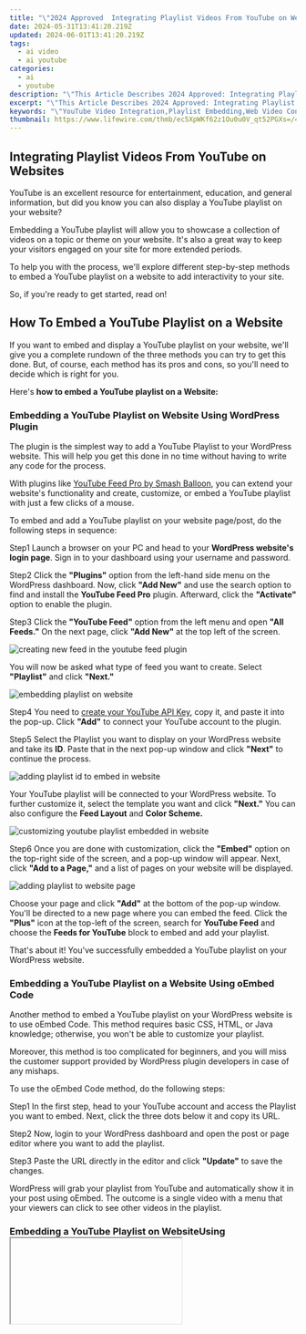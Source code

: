 ```yaml
---
title: "\"2024 Approved  Integrating Playlist Videos From YouTube on Websites\""
date: 2024-05-31T13:41:20.219Z
updated: 2024-06-01T13:41:20.219Z
tags:
  - ai video
  - ai youtube
categories:
  - ai
  - youtube
description: "\"This Article Describes 2024 Approved: Integrating Playlist Videos From YouTube on Websites\""
excerpt: "\"This Article Describes 2024 Approved: Integrating Playlist Videos From YouTube on Websites\""
keywords: "\"YouTube Video Integration,Playlist Embedding,Web Video Content Addition,Website YouTube Links,Social Media Content Plug-Ins,Online Video Display,Digital Video Inclusion\""
thumbnail: https://www.lifewire.com/thmb/ec5XpWKf62z1Ou0u0V_qt52PGXs=/400x300/filters:no_upscale():max_bytes(150000):strip_icc()/shutterstock_331471589-using-facebook-585c074c3df78ce2c34f61c8.jpg
---
```


## Integrating Playlist Videos From YouTube on Websites

YouTube is an excellent resource for entertainment, education, and general information, but did you know you can also display a YouTube playlist on your website?

Embedding a YouTube playlist will allow you to showcase a collection of videos on a topic or theme on your website. It's also a great way to keep your visitors engaged on your site for more extended periods.

To help you with the process, we'll explore different step-by-step methods to embed a YouTube playlist on a website to add interactivity to your site.

So, if you're ready to get started, read on!

## How To Embed a YouTube Playlist on a Website

If you want to embed and display a YouTube playlist on your website, we'll give you a complete rundown of the three methods you can try to get this done. But, of course, each method has its pros and cons, so you'll need to decide which is right for you.

Here's **how to embed a YouTube playlist on a Website:**

### Embedding a YouTube Playlist on Website Using WordPress Plugin

The plugin is the simplest way to add a YouTube Playlist to your WordPress website. This will help you get this done in no time without having to write any code for the process.

With plugins like [YouTube Feed Pro by Smash Balloon](https://smashballoon.com/youtube-feed/), you can extend your website's functionality and create, customize, or embed a YouTube playlist with just a few clicks of a mouse.

To embed and add a YouTube playlist on your website page/post, do the following steps in sequence:

Step1 Launch a browser on your PC and head to your **WordPress website's login page**. Sign in to your dashboard using your username and password.

Step2 Click the **"Plugins"** option from the left-hand side menu on the WordPress dashboard. Now, click **"Add New"** and use the search option to find and install the **YouTube Feed Pro** plugin. Afterward, click the **"Activate"** option to enable the plugin.

Step3 Click the **"YouTube Feed"** option from the left menu and open **"All Feeds."** On the next page, click **"Add New"** at the top left of the screen.

![creating new feed in the youtube feed plugin](https://images.wondershare.com/filmora/article-images/2023/03/creating-new-feed-in-the-youtube-feed-plugin.png)

You will now be asked what type of feed you want to create. Select **"Playlist"** and click **"Next."**

![embedding playlist on website](https://images.wondershare.com/filmora/article-images/2023/03/embedding-playlist-on-website.png)

Step4 You need to [create your YouTube API Key](https://developers.google.com/youtube/v3/getting-started), copy it, and paste it into the pop-up. Click **"Add"** to connect your YouTube account to the plugin.

Step5 Select the Playlist you want to display on your WordPress website and take its **ID**. Paste that in the next pop-up window and click **"Next"** to continue the process.

![adding playlist id to embed in website](https://images.wondershare.com/filmora/article-images/2023/03/adding-playlist-id-to-embed-in-website.png)

Your YouTube playlist will be connected to your WordPress website. To further customize it, select the template you want and click **"Next."** You can also configure the **Feed Layout** and **Color Scheme.**

![customizing youtube playlist embedded in website](https://images.wondershare.com/filmora/article-images/2023/03/customizing-youtube-playlist-embedded-in-website.png)

Step6 Once you are done with customization, click the **"Embed"** option on the top-right side of the screen, and a pop-up window will appear. Next, click **"Add to a Page,"** and a list of pages on your website will be displayed.

![adding playlist to website page](https://images.wondershare.com/filmora/article-images/2023/03/adding-playlist-to-website-page.png)

Choose your page and click **"Add"** at the bottom of the pop-up window. You'll be directed to a new page where you can embed the feed. Click the **"Plus"** icon at the top-left of the screen, search for **YouTube Feed** and choose the **Feeds for YouTube** block to embed and add your playlist.

That's about it! You've successfully embedded a YouTube playlist on your WordPress website.

### Embedding a YouTube Playlist on a Website Using oEmbed Code

Another method to embed a YouTube playlist on your WordPress website is to use oEmbed Code. This method requires basic CSS, HTML, or Java knowledge; otherwise, you won't be able to customize your playlist.

Moreover, this method is too complicated for beginners, and you will miss the customer support provided by WordPress plugin developers in case of any mishaps.

To use the oEmbed Code method, do the following steps:

Step1 In the first step, head to your YouTube account and access the Playlist you want to embed. Next, click the three dots below it and copy its URL.

Step2 Now, login to your WordPress dashboard and open the post or page editor where you want to add the playlist.

Step3 Paste the URL directly in the editor and click **"Update"** to save the changes.

WordPress will grab your playlist from YouTube and automatically show it in your post using oEmbed. The outcome is a single video with a menu that your viewers can click to see other videos in the playlist.

### Embedding a YouTube Playlist on WebsiteUsing <iframe >

Another way to embed a playlist of your YouTube channel on your WordPress site is by using the iFrame code with the following step-by-step instructions:

Step1 In the first step, launch a browser on your desktop or laptop and go to your **YouTube channel.**

Step2 Now, head to the YouTube playlist you want to embed, click the **"Share"** icon, and a pop-up window will appear.

Step3 Choose the **"Embed"** option, and a new lightbox pop-up will appear, having your playlist's embed code. Click **"Copy"** to save the code on your clipboard.

![embedding youtube playlist in website using iframe code](https://images.wondershare.com/filmora/article-images/2023/03/embedding-youtube-playlist-in-website-using-iframe-code.png)

Step4 Log in to your WordPress dashboard and open the page/post editor where you want to embed the playlist. Click the **"Plus"** icon, search for **"custom HTML,"** and select **"Custom HTML block"** to add to the page/post.

Now, paste the iFrame embed code you've copied from YouTube and click "Update" at the top-right of the screen to save the changes and embed your playlist.

This method will also display one video with a menu from where you and your website viewers can access the playlist. Moreover, there are few customization options to change the appearance.

## A Bonus Tip: YouTube Video Maker - Filmora

If you find your YouTube videos as boring and not engaging as other content on your website, we recommend using [Wondershare Filmora](https://tools.techidaily.com/wondershare/filmora/download/) for your next project.

[Free Download](https://tools.techidaily.com/wondershare/filmora/download/) For Win 7 or later(64-bit)

[Free Download](https://tools.techidaily.com/wondershare/filmora/download/) For macOS 10.14 or later

With this software, you can quickly make eye-captivating YouTube videos by recording from a screen or webcam and can edit them using advanced editing features. Filmora also allows you to instantly export your content to YouTube with just a few clicks, which you can later embed into your website.

Some key features of Wondershare Filmora are as follows:

* Advanced video editing features include keyframing, speed ramping, Boris FX, Motion Tracking, Titles, and more.
* Massive library of preset templates, effects, transitions, animations, and royalty-free music.
* Instant [Export](https://tools.techidaily.com/wondershare/filmora/download/) to YouTube channel.
* Record from webcam, screen, and voiceover.
* Simple drag-and-drop interface.

## Conclusion

This article discusses step-by-step methods **to embed a YouTube playlist on a website** using the WordPress plugin, oEmbed code, and iFrame embed code.

Additionally, we've recommended Wondershare Filmora for making engaging and captivating YouTube videos that you can export directly to your channel from the software.

We hope you've found this article informative and can now display your YouTube playlist on your site without hassle.

[Free Download](https://tools.techidaily.com/wondershare/filmora/download/) For Win 7 or later(64-bit)

[Free Download](https://tools.techidaily.com/wondershare/filmora/download/) For macOS 10.14 or later

With this software, you can quickly make eye-captivating YouTube videos by recording from a screen or webcam and can edit them using advanced editing features. Filmora also allows you to instantly export your content to YouTube with just a few clicks, which you can later embed into your website.

Some key features of Wondershare Filmora are as follows:

* Advanced video editing features include keyframing, speed ramping, Boris FX, Motion Tracking, Titles, and more.
* Massive library of preset templates, effects, transitions, animations, and royalty-free music.
* Instant [Export](https://tools.techidaily.com/wondershare/filmora/download/) to YouTube channel.
* Record from webcam, screen, and voiceover.
* Simple drag-and-drop interface.

## Conclusion

This article discusses step-by-step methods **to embed a YouTube playlist on a website** using the WordPress plugin, oEmbed code, and iFrame embed code.

Additionally, we've recommended Wondershare Filmora for making engaging and captivating YouTube videos that you can export directly to your channel from the software.

We hope you've found this article informative and can now display your YouTube playlist on your site without hassle.

<ins class="adsbygoogle"
     style="display:block"
     data-ad-format="autorelaxed"
     data-ad-client="ca-pub-7571918770474297"
     data-ad-slot="1223367746"></ins>

<ins class="adsbygoogle"
     style="display:block"
     data-ad-format="autorelaxed"
     data-ad-client="ca-pub-7571918770474297"
     data-ad-slot="1223367746"></ins>

## The Essential Guide to YouTube Thumbnail Crafting (Mac)

# How to Make a YouTube Thumbnail On Mac

![author avatar](https://images.wondershare.com/filmora/article-images/shannon-cox.jpg)

##### Shanoon Cox

 Oct 26, 2023• Proven solutions

As a Youtuber, the first thing you would want is to achieve is a high number of views on your videos. One of the most crucial factors that determine whether the video will be a success or not is the thumbnail.

 You need to design an attractive youtube custom thumbnail as it can up your game and get you significantly more views. this calls for you to exercise your artistic skills to the best, to be able to create thumbnails that make it almost irresistible for the viewers to scroll down without watching the video.

However, if you are wondering how that can be achieved then fret no longer for this article will explain the simple process of creating youtube thumbnails easily. All you need is a capable thumbnail maker like [FilmoraX](https://tools.techidaily.com/wondershare/filmora/download/) that can do it all for you in one automagical flourish!

![youtube thumbnail mac](https://images.wondershare.com/filmora/Mac-articles/youtube-thumbnail-mac.jpg)

## What is a Youtube Thumbnail?

A youtube thumbnail is a smaller version of the video, a snapshot that you choose as a preview of your video. A Thumbnail is extremely important because it is essentially the outer packaging of your video; its front cover.

Much like the cover of a book, a thumbnail has to be attractive so that it can tempt your potential viewers to stop and watch your video while they are scrolling on youtube.

thumbnails are a significant factor in determining the number of views a Youtuber gets on his videos.

If you don’t create a thumbnail then youtube will generate one by itself which may not be so enticing for viewers. The purpose of the thumbnail is to make your videos stand out among the rest so you need to pay attention to it!

## How to make Youtube Thumbnails on Mac

You can easily create interesting thumbnails for youtube videos using a thumbnail maker like[FilmoraX](https://tools.techidaily.com/wondershare/filmora/download/) . Here is a step by step guide:

### 1. Preview the video and choose the still snapshot

The first step in creating a thumbnail is to import the final video into the FilmoraX editor on your MacBook.

![import](https://images.wondershare.com/filmora/filmoraX/Guide-Mac/3.import-media-files.jpg)

Then, use the thumbnail editor to play your video and choose the snapshot that you want to be appearing as your thumbnail.

You can easily choose the frame from the video or use the preview frame button to view the frames one by one!

![thumbnails editor](https://images.wondershare.com/filmora/Mac-articles/thumbnails-editor.jpg)

### 2. Add text, shape, and image overlays

Once you’ve chosen the frame for the thumbnail, the next step would be to add text to it to catch the attention of the audience. You can also adjust the thumbnail size as per your requirement, however, the ideal size would be 1280x720 pixels with a minimum width of 640 pixels.

![add text on thumbnail](https://images.wondershare.com/filmora/Mac-articles/add-text-on-thumbnail.jpg)

### 3. Add effects

FilmoraX has a wide range of effects that you can apply to your videos or pictures to make them look more attractive.

![filter9](https://images.wondershare.com/filmora/guide/filter-9-mac.jpg)

### 4. Save the thumbnail

After you are done with all the editing, the final step would be to save the youtube thumbnail by hitting the save button.

Once you save you’ll see how your thumbnail will feature on different platforms like Facebook, Youtube, and Twitter.

So, using this thumbnail maker you can easily create custom thumbnails for your videos!

#### Conclusion

Hopefully, the above-mentioned steps have given you enough insight and clarity on making creative and good youtube thumbnails. Using [FilmoraX](https://tools.techidaily.com/wondershare/filmora/download/) will further simplify the process for you with its amazing tools and features!

[![Download Win Version](https://images.wondershare.com/filmora/guide/download-btn-win.jpg)](https://tools.techidaily.com/wondershare/filmora/download/)[![Download Mac Version](https://images.wondershare.com/filmora/guide/download-btn-mac.jpg)](https://tools.techidaily.com/wondershare/filmora/download/)

![author avatar](https://images.wondershare.com/filmora/article-images/shannon-cox.jpg)

Shanoon Cox

Shanoon Cox is a writer and a lover of all things video.

Follow @Shanoon Cox

##### Shanoon Cox

 Oct 26, 2023• Proven solutions

As a Youtuber, the first thing you would want is to achieve is a high number of views on your videos. One of the most crucial factors that determine whether the video will be a success or not is the thumbnail.

 You need to design an attractive youtube custom thumbnail as it can up your game and get you significantly more views. this calls for you to exercise your artistic skills to the best, to be able to create thumbnails that make it almost irresistible for the viewers to scroll down without watching the video.

However, if you are wondering how that can be achieved then fret no longer for this article will explain the simple process of creating youtube thumbnails easily. All you need is a capable thumbnail maker like [FilmoraX](https://tools.techidaily.com/wondershare/filmora/download/) that can do it all for you in one automagical flourish!

![youtube thumbnail mac](https://images.wondershare.com/filmora/Mac-articles/youtube-thumbnail-mac.jpg)

## What is a Youtube Thumbnail?

A youtube thumbnail is a smaller version of the video, a snapshot that you choose as a preview of your video. A Thumbnail is extremely important because it is essentially the outer packaging of your video; its front cover.

Much like the cover of a book, a thumbnail has to be attractive so that it can tempt your potential viewers to stop and watch your video while they are scrolling on youtube.

thumbnails are a significant factor in determining the number of views a Youtuber gets on his videos.

If you don’t create a thumbnail then youtube will generate one by itself which may not be so enticing for viewers. The purpose of the thumbnail is to make your videos stand out among the rest so you need to pay attention to it!

## How to make Youtube Thumbnails on Mac

You can easily create interesting thumbnails for youtube videos using a thumbnail maker like[FilmoraX](https://tools.techidaily.com/wondershare/filmora/download/) . Here is a step by step guide:

### 1. Preview the video and choose the still snapshot

The first step in creating a thumbnail is to import the final video into the FilmoraX editor on your MacBook.

![import](https://images.wondershare.com/filmora/filmoraX/Guide-Mac/3.import-media-files.jpg)

Then, use the thumbnail editor to play your video and choose the snapshot that you want to be appearing as your thumbnail.

You can easily choose the frame from the video or use the preview frame button to view the frames one by one!

![thumbnails editor](https://images.wondershare.com/filmora/Mac-articles/thumbnails-editor.jpg)

### 2. Add text, shape, and image overlays

Once you’ve chosen the frame for the thumbnail, the next step would be to add text to it to catch the attention of the audience. You can also adjust the thumbnail size as per your requirement, however, the ideal size would be 1280x720 pixels with a minimum width of 640 pixels.

![add text on thumbnail](https://images.wondershare.com/filmora/Mac-articles/add-text-on-thumbnail.jpg)

### 3. Add effects

FilmoraX has a wide range of effects that you can apply to your videos or pictures to make them look more attractive.

![filter9](https://images.wondershare.com/filmora/guide/filter-9-mac.jpg)

### 4. Save the thumbnail

After you are done with all the editing, the final step would be to save the youtube thumbnail by hitting the save button.

Once you save you’ll see how your thumbnail will feature on different platforms like Facebook, Youtube, and Twitter.

So, using this thumbnail maker you can easily create custom thumbnails for your videos!

#### Conclusion

Hopefully, the above-mentioned steps have given you enough insight and clarity on making creative and good youtube thumbnails. Using [FilmoraX](https://tools.techidaily.com/wondershare/filmora/download/) will further simplify the process for you with its amazing tools and features!

[![Download Win Version](https://images.wondershare.com/filmora/guide/download-btn-win.jpg)](https://tools.techidaily.com/wondershare/filmora/download/)[![Download Mac Version](https://images.wondershare.com/filmora/guide/download-btn-mac.jpg)](https://tools.techidaily.com/wondershare/filmora/download/)

![author avatar](https://images.wondershare.com/filmora/article-images/shannon-cox.jpg)

Shanoon Cox

Shanoon Cox is a writer and a lover of all things video.

Follow @Shanoon Cox

##### Shanoon Cox

 Oct 26, 2023• Proven solutions

As a Youtuber, the first thing you would want is to achieve is a high number of views on your videos. One of the most crucial factors that determine whether the video will be a success or not is the thumbnail.

 You need to design an attractive youtube custom thumbnail as it can up your game and get you significantly more views. this calls for you to exercise your artistic skills to the best, to be able to create thumbnails that make it almost irresistible for the viewers to scroll down without watching the video.

However, if you are wondering how that can be achieved then fret no longer for this article will explain the simple process of creating youtube thumbnails easily. All you need is a capable thumbnail maker like [FilmoraX](https://tools.techidaily.com/wondershare/filmora/download/) that can do it all for you in one automagical flourish!

![youtube thumbnail mac](https://images.wondershare.com/filmora/Mac-articles/youtube-thumbnail-mac.jpg)

## What is a Youtube Thumbnail?

A youtube thumbnail is a smaller version of the video, a snapshot that you choose as a preview of your video. A Thumbnail is extremely important because it is essentially the outer packaging of your video; its front cover.

Much like the cover of a book, a thumbnail has to be attractive so that it can tempt your potential viewers to stop and watch your video while they are scrolling on youtube.

thumbnails are a significant factor in determining the number of views a Youtuber gets on his videos.

If you don’t create a thumbnail then youtube will generate one by itself which may not be so enticing for viewers. The purpose of the thumbnail is to make your videos stand out among the rest so you need to pay attention to it!

## How to make Youtube Thumbnails on Mac

You can easily create interesting thumbnails for youtube videos using a thumbnail maker like[FilmoraX](https://tools.techidaily.com/wondershare/filmora/download/) . Here is a step by step guide:

### 1. Preview the video and choose the still snapshot

The first step in creating a thumbnail is to import the final video into the FilmoraX editor on your MacBook.

![import](https://images.wondershare.com/filmora/filmoraX/Guide-Mac/3.import-media-files.jpg)

Then, use the thumbnail editor to play your video and choose the snapshot that you want to be appearing as your thumbnail.

You can easily choose the frame from the video or use the preview frame button to view the frames one by one!

![thumbnails editor](https://images.wondershare.com/filmora/Mac-articles/thumbnails-editor.jpg)

### 2. Add text, shape, and image overlays

Once you’ve chosen the frame for the thumbnail, the next step would be to add text to it to catch the attention of the audience. You can also adjust the thumbnail size as per your requirement, however, the ideal size would be 1280x720 pixels with a minimum width of 640 pixels.

![add text on thumbnail](https://images.wondershare.com/filmora/Mac-articles/add-text-on-thumbnail.jpg)

### 3. Add effects

FilmoraX has a wide range of effects that you can apply to your videos or pictures to make them look more attractive.

![filter9](https://images.wondershare.com/filmora/guide/filter-9-mac.jpg)

### 4. Save the thumbnail

After you are done with all the editing, the final step would be to save the youtube thumbnail by hitting the save button.

Once you save you’ll see how your thumbnail will feature on different platforms like Facebook, Youtube, and Twitter.

So, using this thumbnail maker you can easily create custom thumbnails for your videos!

#### Conclusion

Hopefully, the above-mentioned steps have given you enough insight and clarity on making creative and good youtube thumbnails. Using [FilmoraX](https://tools.techidaily.com/wondershare/filmora/download/) will further simplify the process for you with its amazing tools and features!

[![Download Win Version](https://images.wondershare.com/filmora/guide/download-btn-win.jpg)](https://tools.techidaily.com/wondershare/filmora/download/)[![Download Mac Version](https://images.wondershare.com/filmora/guide/download-btn-mac.jpg)](https://tools.techidaily.com/wondershare/filmora/download/)

![author avatar](https://images.wondershare.com/filmora/article-images/shannon-cox.jpg)

Shanoon Cox

Shanoon Cox is a writer and a lover of all things video.

Follow @Shanoon Cox

##### Shanoon Cox

 Oct 26, 2023• Proven solutions

As a Youtuber, the first thing you would want is to achieve is a high number of views on your videos. One of the most crucial factors that determine whether the video will be a success or not is the thumbnail.

 You need to design an attractive youtube custom thumbnail as it can up your game and get you significantly more views. this calls for you to exercise your artistic skills to the best, to be able to create thumbnails that make it almost irresistible for the viewers to scroll down without watching the video.

However, if you are wondering how that can be achieved then fret no longer for this article will explain the simple process of creating youtube thumbnails easily. All you need is a capable thumbnail maker like [FilmoraX](https://tools.techidaily.com/wondershare/filmora/download/) that can do it all for you in one automagical flourish!

![youtube thumbnail mac](https://images.wondershare.com/filmora/Mac-articles/youtube-thumbnail-mac.jpg)

## What is a Youtube Thumbnail?

A youtube thumbnail is a smaller version of the video, a snapshot that you choose as a preview of your video. A Thumbnail is extremely important because it is essentially the outer packaging of your video; its front cover.

Much like the cover of a book, a thumbnail has to be attractive so that it can tempt your potential viewers to stop and watch your video while they are scrolling on youtube.

thumbnails are a significant factor in determining the number of views a Youtuber gets on his videos.

If you don’t create a thumbnail then youtube will generate one by itself which may not be so enticing for viewers. The purpose of the thumbnail is to make your videos stand out among the rest so you need to pay attention to it!

## How to make Youtube Thumbnails on Mac

You can easily create interesting thumbnails for youtube videos using a thumbnail maker like[FilmoraX](https://tools.techidaily.com/wondershare/filmora/download/) . Here is a step by step guide:

### 1. Preview the video and choose the still snapshot

The first step in creating a thumbnail is to import the final video into the FilmoraX editor on your MacBook.

![import](https://images.wondershare.com/filmora/filmoraX/Guide-Mac/3.import-media-files.jpg)

Then, use the thumbnail editor to play your video and choose the snapshot that you want to be appearing as your thumbnail.

You can easily choose the frame from the video or use the preview frame button to view the frames one by one!

![thumbnails editor](https://images.wondershare.com/filmora/Mac-articles/thumbnails-editor.jpg)

### 2. Add text, shape, and image overlays

Once you’ve chosen the frame for the thumbnail, the next step would be to add text to it to catch the attention of the audience. You can also adjust the thumbnail size as per your requirement, however, the ideal size would be 1280x720 pixels with a minimum width of 640 pixels.

![add text on thumbnail](https://images.wondershare.com/filmora/Mac-articles/add-text-on-thumbnail.jpg)

### 3. Add effects

FilmoraX has a wide range of effects that you can apply to your videos or pictures to make them look more attractive.

![filter9](https://images.wondershare.com/filmora/guide/filter-9-mac.jpg)

### 4. Save the thumbnail

After you are done with all the editing, the final step would be to save the youtube thumbnail by hitting the save button.

Once you save you’ll see how your thumbnail will feature on different platforms like Facebook, Youtube, and Twitter.

So, using this thumbnail maker you can easily create custom thumbnails for your videos!

#### Conclusion

Hopefully, the above-mentioned steps have given you enough insight and clarity on making creative and good youtube thumbnails. Using [FilmoraX](https://tools.techidaily.com/wondershare/filmora/download/) will further simplify the process for you with its amazing tools and features!

[![Download Win Version](https://images.wondershare.com/filmora/guide/download-btn-win.jpg)](https://tools.techidaily.com/wondershare/filmora/download/)[![Download Mac Version](https://images.wondershare.com/filmora/guide/download-btn-mac.jpg)](https://tools.techidaily.com/wondershare/filmora/download/)

![author avatar](https://images.wondershare.com/filmora/article-images/shannon-cox.jpg)

Shanoon Cox

Shanoon Cox is a writer and a lover of all things video.

Follow @Shanoon Cox

<ins class="adsbygoogle"
     style="display:block"
     data-ad-format="autorelaxed"
     data-ad-client="ca-pub-7571918770474297"
     data-ad-slot="1223367746"></ins>

<ins class="adsbygoogle"
     style="display:block"
     data-ad-client="ca-pub-7571918770474297"
     data-ad-slot="8358498916"
     data-ad-format="auto"
     data-full-width-responsive="true"></ins>

